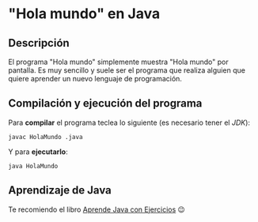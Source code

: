# "Hola mundo" en Java

## Descripción
El programa "Hola mundo" simplemente muestra "Hola mundo" por pantalla. Es muy sencillo y suele ser el programa que realiza alguien que quiere aprender un nuevo lenguaje de programación.
## Compilación y ejecución del programa

Para **compilar** el programa teclea lo siguiente (es necesario tener el *JDK*):
```console
javac HolaMundo .java
```

Y para **ejecutarlo**:
```console
java HolaMundo
```

## Aprendizaje de Java
Te recomiendo el libro [Aprende Java con Ejercicios](https://leanpub.com/aprendejava) :wink:
